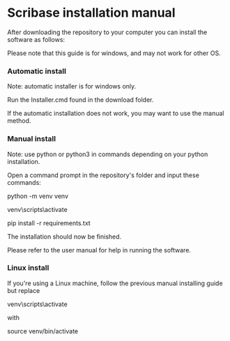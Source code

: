 # Scribase installation manual
After downloading the repository to your computer you can install the software as follows:

Please note that this guide is for windows, and may not work for other OS.

### Automatic install
Note: automatic installer is for windows only.

Run the Installer.cmd found in the download folder.

If the automatic installation does not work, you may want to use the manual method.

### Manual install
Note: use python or python3 in commands depending on your python installation.

Open a command prompt in the repository's folder and input these commands:

python -m venv venv

venv\scripts\activate

pip install -r requirements.txt

The installation should now be finished.

Please refer to the user manual for help in running the software.

### Linux install
If you're using a Linux machine, follow the previous manual installing guide but replace

venv\scripts\activate

with

source venv/bin/activate